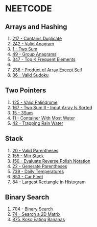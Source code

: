 # NEETCODE

## Arrays and Hashing

1. [217 - Contains Duplicate](https://leetcode.com/problems/contains-duplicate/description/)
2. [242 - Valid Anagram](https://leetcode.com/problems/valid-anagram/description/)
3. [1 - Two Sum](https://leetcode.com/problems/two-sum/description/)
4. [49 - Group Anagrams](https://leetcode.com/problems/group-anagrams/description/)
5. [347 - Top K Frequent Elements](https://leetcode.com/problems/top-k-frequent-elements/description/)
6.
7. [238 - Product of Array Except Self](https://leetcode.com/problems/product-of-array-except-self/description/)
8. [36 - Valid Sudoku](https://leetcode.com/problems/valid-sudoku/description/)

## Two Pointers

1. [125 - Valid Palindrome](https://leetcode.com/problems/valid-palindrome/description/)
2. [167 - Two Sum II - Input Array Is Sorted](https://leetcode.com/problems/two-sum-ii-input-array-is-sorted/description/)
3. [15 - 3Sum](https://leetcode.com/problems/3sum/description/)
4. [11 - Container With Most Water](https://leetcode.com/problems/container-with-most-water/description/)
5. [42 - Trapping Rain Water](https://leetcode.com/problems/trapping-rain-water/) <!-- TODO -->

## Stack

1. [20 - Valid Parentheses](https://leetcode.com/problems/valid-parentheses/)
2. [155 - Min Stack](https://leetcode.com/problems/min-stack/description/)
3. [150 - Evaluate Reverse Polish Notation](https://leetcode.com/problems/evaluate-reverse-polish-notation/description/)
4. [22 - Generate Parentheses](https://leetcode.com/problems/generate-parentheses/) <!-- TODO -->
5. [739 - Daily Temperatures](https://leetcode.com/problems/daily-temperatures/description/)
6. [853 - Car Fleet](https://leetcode.com/problems/car-fleet/description/)
7. [84 - Largest Rectangle in Histogram](https://leetcode.com/problems/largest-rectangle-in-histogram/description/)<!-- TODO -->

## Binary Search

1. [704 - Binary Search](https://leetcode.com/problems/binary-search/description/)
2. [74 - Search a 2D Matrix](https://leetcode.com/problems/search-a-2d-matrix/description/)
3. [875. Koko Eating Bananas](https://leetcode.com/problems/koko-eating-bananas/description/)
